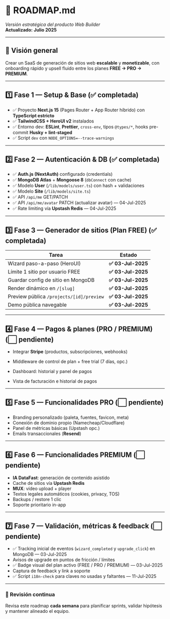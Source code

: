 # 🚦 ROADMAP.md

_Versión estratégica del producto Web Builder_  
**Actualizado:** **Julio 2025**

---

## 🎯 Visión general

Crear un SaaS de generación de sitios web **escalable** y **monetizable**, con onboarding rápido y upsell fluido entre los planes **FREE → PRO → PREMIUM**.

---

## 1️⃣ Fase 1 — Setup & Base (✅ completada)

- ✅ Proyecto **Next.js 15** (Pages Router + App Router híbrido) con **TypeScript estricto**
- ✅ **TailwindCSS + HeroUI v2** instalados
- ✅ Entorno dev: **ESLint**, **Prettier**, `cross-env`, tipos `@types/*`, hooks pre-commit **Husky + lint-staged**
- ✅ Script `dev` con `NODE_OPTIONS=--trace-warnings`

---

## 2️⃣ Fase 2 — Autenticación & DB (✅ completada)

- ✅ **Auth.js (NextAuth)** configurado (credentials)
- ✅ **MongoDB Atlas** + **Mongoose 8** (`dbConnect` con cache)
- ✅ Modelo **User** (`/lib/models/user.ts`) con hash + validaciones
- ✅ Modelo **Site** (`/lib/models/site.ts`)
- ✅ API `/api/me` GET/PATCH
- ✅ API `/api/me/avatar` PATCH (actualizar avatar) — 04-Jul-2025
- ✅ Rate limiting vía **Upstash Redis** — 04-Jul-2025

---

## 3️⃣ Fase 3 — Generador de sitios (Plan FREE) (✅ completada)

| Tarea                                    | Estado             |
| ---------------------------------------- | ------------------ |
| Wizard paso-a-paso (HeroUI)              | **✅ 03-Jul-2025** |
| Límite 1 sitio por usuario FREE          | **✅ 03-Jul-2025** |
| Guardar config de sitio en MongoDB       | **✅ 03-Jul-2025** |
| Render dinámico en `/[slug]`             | **✅ 03-Jul-2025** |
| Preview pública `/projects/[id]/preview` | **✅ 03-Jul-2025** |
| Demo pública navegable                   | **✅ 03-Jul-2025** |

---

## 4️⃣ Fase 4 — Pagos & planes (PRO / PREMIUM) (⬜ pendiente)

- Integrar **Stripe** (productos, subscripciones, webhooks)
- Middleware de control de plan + free trial (7 días, opc.)
- Dashboard: historial y panel de pagos

- Vista de facturación e historial de pagos

---

## 5️⃣ Fase 5 — Funcionalidades PRO (⬜ pendiente)

- Branding personalizado (paleta, fuentes, favicon, meta)
- Conexión de dominio propio (Namecheap/Cloudflare)
- Panel de métricas básicas (Upstash opc.)
- Emails transaccionales (**Resend**)

---

## 6️⃣ Fase 6 — Funcionalidades PREMIUM (⬜ pendiente)

- **IA DataFast**: generación de contenido asistido
- Cache de sitios vía **Upstash Redis**
- **MUX**: vídeo upload + player
- Textos legales automáticos (cookies, privacy, TOS)
- Backups / restore 1 clic
- Soporte prioritario in-app

---

## 7️⃣ Fase 7 — Validación, métricas & feedback (⬜ pendiente)

- ✅ Tracking inicial de eventos (`wizard_completed` y `upgrade_click`) en MongoDB — 03-Jul-2025
- Avisos de upgrade en puntos de fricción / límites
- ✅ Badge visual del plan activo (FREE / PRO / PREMIUM) — 03-Jul-2025
- Captura de feedback y link a soporte
- ✅ Script `i18n-check` para claves no usadas y faltantes — 11-Jul-2025

---

### 🔄 Revisión continua

Revisa este roadmap **cada semana** para planificar sprints, validar hipótesis y mantener alineado el equipo.
